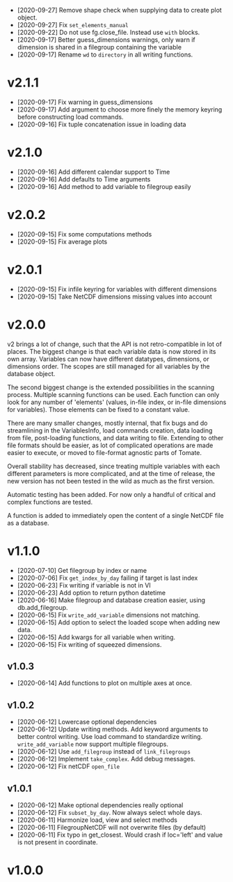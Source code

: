 - [2020-09-27] Remove shape check when supplying data to create plot object.
- [2020-09-27] Fix `set_elements_manual`
- [2020-09-22] Do not use fg.close_file. Instead use `with` blocks.
- [2020-09-17] Better guess_dimensions warnings, only warn if dimension is shared in a 
  filegroup containing the variable
- [2020-09-17] Rename `wd` to `directory` in all writing functions.

# v2.1.1

- [2020-09-17] Fix warning in guess_dimensions
- [2020-09-17] Add argument to choose more finely the memory keyring before
  constructing load commands.
- [2020-09-16] Fix tuple concatenation issue in loading data

# v2.1.0

- [2020-09-16] Add different calendar support to Time
- [2020-09-16] Add defaults to Time arguments
- [2020-09-16] Add method to add variable to filegroup easily

# v2.0.2

- [2020-09-15] Fix some computations methods
- [2020-09-15] Fix average plots

# v2.0.1

- [2020-09-15] Fix infile keyring for variables with different dimensions
- [2020-09-15] Take NetCDF dimensions missing values into account

# v2.0.0

  v2 brings a lot of change, such that the API is not retro-compatible in lot of places.
  The biggest change is that each variable data is now stored in its own array.
  Variables can now have different datatypes, dimensions, or dimensions order.
  The scopes are still managed for all variables by the database object.

  The second biggest change is the extended possibilities in the scanning process.
  Multiple scanning functions can be used. Each function can only look for any number
  of 'elements' (values, in-file index, or in-file dimensions for variables). Those
  elements can be fixed to a constant value.
  
  There are many smaller changes, mostly internal, that fix bugs and do streamlining
  in the VariablesInfo, load commands creation, data loading from file, post-loading
  functions, and data writing to file.
  Extending to other file formats should be easier, as lot of complicated operations
  are made easier to execute, or moved to file-format agnostic parts of Tomate.
  
  Overall stability has decreased, since treating multiple variables with each different
  parameters is more complicated, and at the time of release, the new version has not been
  tested in the wild as much as the first version.
  
  Automatic testing has been added. For now only a handful of critical and complex
  functions are tested.
  
  A function is added to immediately open the content of a single NetCDF file as a
  database.
  

# v1.1.0

- [2020-07-10] Get filegroup by index or name
- [2020-07-06] Fix `get_index_by_day` failing if target is last index
- [2020-06-23] Fix writing if variable is not in VI
- [2020-06-23] Add option to return python datetime
- [2020-06-16] Make filegroup and database creation easier, using db.add_filegroup.
- [2020-06-15] Fix `write_add_variable` dimensions not matching.
- [2020-06-15] Add option to select the loaded scope when adding new data.
- [2020-06-15] Add kwargs for all variable when writing.
- [2020-06-15] Fix writing of squeezed dimensions.

## v1.0.3

- [2020-06-14] Add functions to plot on multiple axes at once.

## v1.0.2

- [2020-06-12] Lowercase optional dependencies
- [2020-06-12] Update writing methods. Add keyword arguments to better control writing.
  Use load command to standardize writing.
  `write_add_variable` now support multiple filegroups.
- [2020-06-12] Use `add_filegroup` instead of `link_filegroups`
- [2020-06-12] Implement `take_complex`. Add debug messages.
- [2020-06-12] Fix netCDF `open_file`

## v1.0.1

- [2020-06-12] Make optional dependencies really optional
- [2020-06-12] Fix `subset_by_day`. Now always select whole days.
- [2020-06-11] Harmonize load, view and select methods
- [2020-06-11] FilegroupNetCDF will not overwrite files (by default)
- [2020-06-11] Fix typo in get_closest. Would crash if loc='left' and value is not present in coordinate.

# v1.0.0
